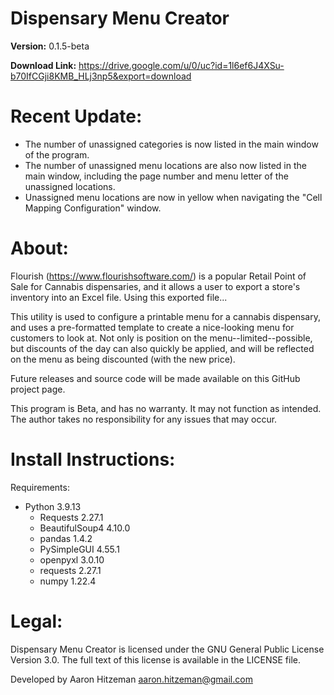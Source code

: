 # Dispensary Menu Creator
**Version:** 0.1.5-beta

**Download Link:** https://drive.google.com/u/0/uc?id=1l6ef6J4XSu-b70IfCGji8KMB_HLj3np5&export=download

# Recent Update:

* The number of unassigned categories is now listed in the main window of the program.
* The number of unassigned menu locations are also now listed in the main window, including the page number and menu letter of the unassigned locations.
* Unassigned menu locations are now in yellow when navigating the "Cell Mapping Configuration" window.


# About:
Flourish (https://www.flourishsoftware.com/) is a popular Retail Point of Sale for Cannabis dispensaries, and it allows a user to export a store's inventory into an Excel file.  Using this exported file...

This utility is used to configure a printable menu for a cannabis dispensary, and uses a pre-formatted template to create a nice-looking menu for customers to look at.  Not only is position on the menu--limited--possible, but discounts of the day can also quickly be applied, and will be reflected on the menu as being discounted (with the new price).

Future releases and source code will be made available on this GitHub project page.

This program is Beta, and has no warranty.  It may not function as intended.
The author takes no responsibility for any issues that may occur.

# Install Instructions:
Requirements:

- Python 3.9.13
  * Requests 2.27.1
  * BeautifulSoup4 4.10.0
  * pandas 1.4.2
  * PySimpleGUI 4.55.1
  * openpyxl 3.0.10
  * requests 2.27.1
  * numpy 1.22.4

# Legal:
Dispensary Menu Creator is licensed under the GNU General Public License Version 3.0. The full text of this license is available in the LICENSE file.

Developed by Aaron Hitzeman <aaron.hitzeman@gmail.com>
